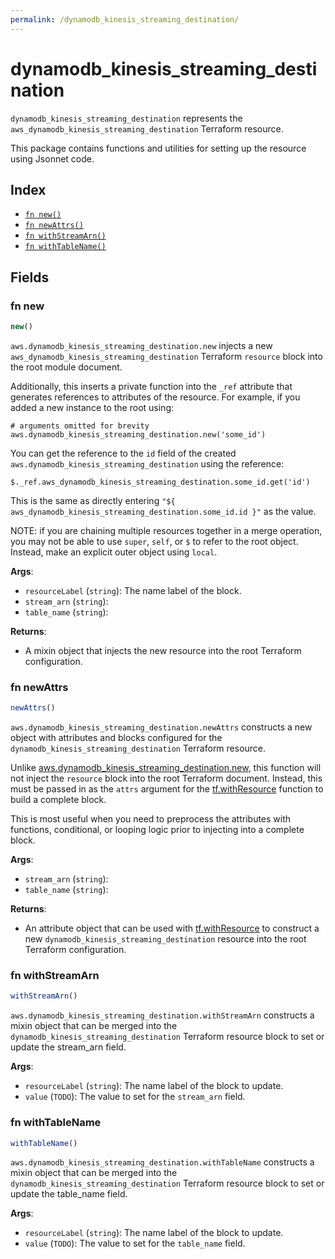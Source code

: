 ```yaml
---
permalink: /dynamodb_kinesis_streaming_destination/
---
```


# dynamodb_kinesis_streaming_destination

`dynamodb_kinesis_streaming_destination` represents the `aws_dynamodb_kinesis_streaming_destination` Terraform resource.



This package contains functions and utilities for setting up the resource using Jsonnet code.


## Index

* [`fn new()`](#fn-new)
* [`fn newAttrs()`](#fn-newattrs)
* [`fn withStreamArn()`](#fn-withstreamarn)
* [`fn withTableName()`](#fn-withtablename)

## Fields

### fn new

```ts
new()
```


`aws.dynamodb_kinesis_streaming_destination.new` injects a new `aws_dynamodb_kinesis_streaming_destination` Terraform `resource`
block into the root module document.

Additionally, this inserts a private function into the `_ref` attribute that generates references to attributes of the
resource. For example, if you added a new instance to the root using:

    # arguments omitted for brevity
    aws.dynamodb_kinesis_streaming_destination.new('some_id')

You can get the reference to the `id` field of the created `aws.dynamodb_kinesis_streaming_destination` using the reference:

    $._ref.aws_dynamodb_kinesis_streaming_destination.some_id.get('id')

This is the same as directly entering `"${ aws_dynamodb_kinesis_streaming_destination.some_id.id }"` as the value.

NOTE: if you are chaining multiple resources together in a merge operation, you may not be able to use `super`, `self`,
or `$` to refer to the root object. Instead, make an explicit outer object using `local`.

**Args**:
  - `resourceLabel` (`string`): The name label of the block.
  - `stream_arn` (`string`): 
  - `table_name` (`string`): 

**Returns**:
- A mixin object that injects the new resource into the root Terraform configuration.


### fn newAttrs

```ts
newAttrs()
```


`aws.dynamodb_kinesis_streaming_destination.newAttrs` constructs a new object with attributes and blocks configured for the `dynamodb_kinesis_streaming_destination`
Terraform resource.

Unlike [aws.dynamodb_kinesis_streaming_destination.new](#fn-dynamodbkinesisstreamingdestinationnew), this function will not inject the `resource`
block into the root Terraform document. Instead, this must be passed in as the `attrs` argument for the
[tf.withResource](https://github.com/tf-libsonnet/core/tree/main/docs#fn-withresource) function to build a complete block.

This is most useful when you need to preprocess the attributes with functions, conditional, or looping logic prior to
injecting into a complete block.

**Args**:
  - `stream_arn` (`string`): 
  - `table_name` (`string`): 

**Returns**:
  - An attribute object that can be used with [tf.withResource](https://github.com/tf-libsonnet/core/tree/main/docs#fn-withresource) to construct a new `dynamodb_kinesis_streaming_destination` resource into the root Terraform configuration.


### fn withStreamArn

```ts
withStreamArn()
```

`aws.dynamodb_kinesis_streaming_destination.withStreamArn` constructs a mixin object that can be merged into the `dynamodb_kinesis_streaming_destination`
Terraform resource block to set or update the stream_arn field.



**Args**:
  - `resourceLabel` (`string`): The name label of the block to update.
  - `value` (`TODO`): The value to set for the `stream_arn` field.


### fn withTableName

```ts
withTableName()
```

`aws.dynamodb_kinesis_streaming_destination.withTableName` constructs a mixin object that can be merged into the `dynamodb_kinesis_streaming_destination`
Terraform resource block to set or update the table_name field.



**Args**:
  - `resourceLabel` (`string`): The name label of the block to update.
  - `value` (`TODO`): The value to set for the `table_name` field.
